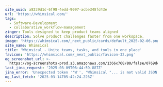 ```yaml
---
site_uuid: a8239d1d-6f98-4edd-9097-acbe348fd43e
url: 'https://whimsical.com/'
tags:
  - Software-Development
  - collaborative_workflow-management
zinger: Tools designed to keep product teams aligned
description: Solve product challenges faster from one workspace.
image: 'https://whimsical.com/_next_public/cards/default_2025-02-06.png'
site_name: Whimsical
title: 'Whimsical - Unite teams, tasks, and tools in one place'
favicon: 'https://whimsical.com/_next_public/favicon-32.png'
og_screenshot_url: >-
  https://og-screenshots-prod.s3.amazonaws.com/1366x768/80/false/0769dc5c4e2edfc6d1a069ecb08bfe8e77d39c85cb75cf723a4b3ec5047857dc.jpeg
last_jina_request: '2025-03-09T06:44:59.887Z'
jina_error: 'Unexpected token ''W'', "Whimsical "... is not valid JSON'
og_last_fetch: '2025-03-14T05:42:24.226Z'
---
```


